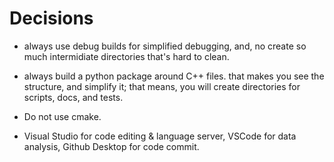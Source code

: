 # Decisions

- always use debug builds for simplified debugging,
and, no create so much intermidiate directories that's hard to clean.

- always build a python package around C++ files.
that makes you see the structure, and simplify it;
that means, you will create directories for scripts, docs, and tests.

- Do not use cmake.

- Visual Studio for code editing & language server, VSCode for data analysis, Github Desktop for code commit.
